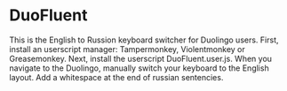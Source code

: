 # DuoFluent
This is the English to Russion keyboard switcher for Duolingo users.
First, install an userscript manager: Tampermonkey, Violentmonkey or Greasemonkey.
Next, install the userscript DuoFluent.user.js.
When you navigate to the Duolingo, manually switch your keyboard to the English layout.
Add a whitespace at the end of russian sentencies.

